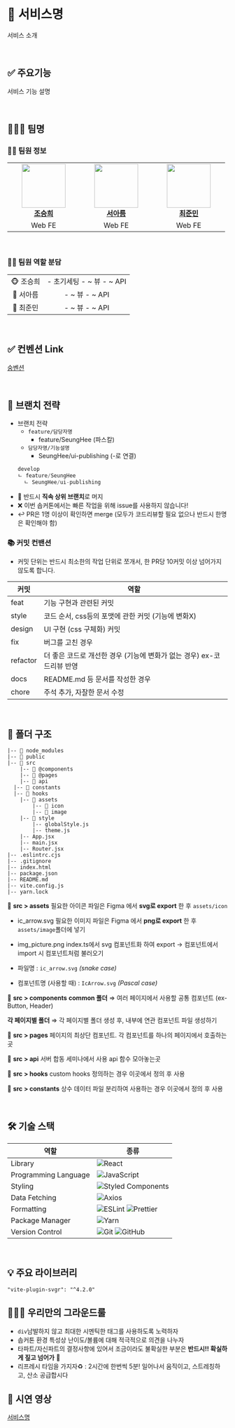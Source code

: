 # 📸 서비스명

서비스 소개

<br/>

## ✅ 주요기능

서비스 기능 설명

<br/>

## 👩‍👧‍👧 팀명

### 👨‍💻 팀원 정보

<table>
    <tr align="center">
        <td style="min-width: 150px;">
            <a href="https://github.com/lydiacho">
              <img src="https://github.com/lydiacho.png" width="100">
              <br />
              <b>조승희</b>
            </a> 
        </td>
        <td style="min-width: 150px;">
            <a href="https://github.com/Arooming">
              <img src="https://github.com/Arooming.png" width="100">
              <br />
              <b>서아름</b>
            </a>
        </td>
        <td style="min-width: 150px;">
            <a href="https://github.com/Jun-min2">
              <img src="https://github.com/Jun-min2.png" width="100">
              <br />
              <b>최준민</b>
            </a> 
        </td>
    </tr>
    <tr align="center">
        <td>
            Web FE
        </td>
        <td>
            Web FE
        </td>
        <td>
            Web FE
        </td>
    </tr>
</table>

<br/>

### 👨‍💻 팀원 역할 분담

<table>
    <tr align="center">
        <td>
            🐵 조승희
        </td>
        <td>
        - 초기세팅
        - ~ 뷰 
        - ~ API
        </td>
    </tr>
    <tr align="center">
        <td>
            🍩 서아름
        </td>
        <td>
        - ~ 뷰
	- ~ API
        </td>
    </tr>
    <tr align="center">
        <td>
            🎤 최준민
        </td>
        <td>
          - ~ 뷰
	        - ~ API
        </td>
    </tr>
</table>

<br/>

## ✅ 컨벤션 Link

[숭벤션](https://lydiacho.notion.site/FE-cf075181fe2a4b0f97238da414678ac2?pvs=4)

<br/>

## 🎋 브랜치 전략

- 브랜치 전략
  - `feature/담당자명`
    - feature/SeungHee (파스칼)
  - `담당자명/기능설명`
    - SeungHee/ui-publishing (-로 연결)
  ```js
  develop
  ㄴ feature/SeungHee
  	ㄴ SeungHee/ui-publishing
  ```
- 🚨 반드시 **직속 상위 브랜치**로 머지
- ❌ 이번 솝커톤에서는 빠른 작업을 위해 issue를 사용하지 않습니다!
- ↩️ PR은 1명 이상이 확인하면 merge (모두가 코드리뷰할 필요 없으나 반드시 한명은 확인해야 함)

### 📚 커밋 컨밴션

- 커밋 단위는 반드시 최소한의 작업 단위로 쪼개서, 한 PR당 10커밋 이상 넘어가지 않도록 합니다.

| 커밋         | 역할                                                                  |
| ------------ | --------------------------------------------------------------------- |
| feat    | 기능 구현과 관련된 커밋                                               |
| style   | 코드 순서, css등의 포맷에 관한 커밋 (기능에 변화X)                    |
| design   | UI 구현 (css 구체화) 커밋                                             |
| fix    | 버그를 고친 경우                                                      |
| refactor | 더 좋은 코드로 개선한 경우 (기능에 변화가 없는 경우) ex-코드리뷰 반영 |
| docs      | README.md 등 문서를 작성한 경우                                       |
| chore    | 주석 추가, 자잘한 문서 수정                                           |

<br/>

## 📁 폴더 구조

```
|-- 📁 node_modules
|-- 📁 public
|-- 📁 src
	|-- 📁 @components
	|-- 📁 @pages
	|-- 📁 api
  |-- 📁 constants
  |-- 📁 hooks
	|-- 📁 assets
		|-- 📁 icon
		|-- 📁 image
	|-- 📁 style
		|-- globalStyle.js
		|-- theme.js
	|-- App.jsx
	|-- main.jsx
	|-- Router.jsx
|-- .eslintrc.cjs
|-- .gitignore
|-- index.html
|-- package.json
|-- README.md
|-- vite.config.js
|-- yarn.lock
```

📁 **src > assets**
필요한 아이콘 파일은 Figma 에서 **svg로 export** 한 후 `assets/icon`

- ic_arrow.svg
  필요한 이미지 파일은 Figma 에서 **png로 export** 한 후 `assets/image`폴더에 넣기

- img_picture.png
  index.ts에서 svg 컴포넌트화 하여 export → 컴포넌트에서 import 시 컴포넌트처럼 불러오기

- 파일명 : `ic_arrow.svg` _(snake case)_
- 컴포넌트명 (사용할 때) : `IcArrow.svg` _(Pascal case)_

📁 **src > components**
**common 폴더**
⇒ 여러 페이지에서 사용할 공통 컴포넌트 (ex- Button, Header)

**각 페이지별 폴더**
⇒ 각 페이지별 폴더 생성 후, 내부에 연관 컴포넌트 파일 생성하기

📁 **src > pages**
페이지의 최상단 컴포넌트. 각 컴포넌트를 하나의 페이지에서 호출하는 곳

📁 **src > api**
서버 합동 세미나에서 사용
api 함수 모아놓는곳

📁 **src > hooks**
custom hooks 정의하는 경우 이곳에서 정의 후 사용

📁 **src > constants**
상수 데이터 파일 분리하여 사용하는 경우 이곳에서 정의 후 사용

<br/>

## 🛠 기술 스택

| 역할                 | 종류                                                                                                                                                                                                              |
| -------------------- | ----------------------------------------------------------------------------------------------------------------------------------------------------------------------------------------------------------------- |
| Library              | ![React](https://img.shields.io/badge/React-61DAFB?style=for-the-badge&logo=React&logoColor=black)                                                                                                                |
| Programming Language | ![JavaScript](https://img.shields.io/badge/JavaScript-F7DF1E.svg?style=for-the-badge&logo=JavaScript&logoColor=black)                                                                                             |
| Styling              | ![Styled Components](https://img.shields.io/badge/styled--components-DB7093?style=for-the-badge&logo=styled-components&logoColor=white)                                                                           |
| Data Fetching        | ![Axios](https://img.shields.io/badge/Axios-5A29E4?style=for-the-badge&logo=Axios&logoColor=white)                                                                                                                |
| Formatting           | ![ESLint](https://img.shields.io/badge/ESLint-4B3263?style=for-the-badge&logo=eslint&logoColor=white) ![Prettier](https://img.shields.io/badge/Prettier-F7B93E?style=for-the-badge&logo=prettier&logoColor=white) |
| Package Manager      | ![Yarn](https://img.shields.io/badge/Yarn-2C8EBB?style=for-the-badge&logo=yarn&logoColor=white)                                                                                                                   |
| Version Control      | ![Git](https://img.shields.io/badge/git-%23F05033.svg?style=for-the-badge&logo=git&logoColor=white) ![GitHub](https://img.shields.io/badge/github-%23121011.svg?style=for-the-badge&logo=github&logoColor=white)  |

<br />

## 💡 주요 라이브러리

```
"vite-plugin-svgr": "^4.2.0"
```

## 👨‍👧‍👧 우리만의 그라운드룰
- `div`남발하지 않고 최대한 시멘틱한 태그를 사용하도록 노력하자
- 솝커톤 환경 특성상 난이도/볼륨에 대해 적극적으로 의견을 나누자
- 타파트/자신파트의 결정사항에 있어서 조금이라도 불확실한 부분은 **반드시!! 확실하게 짚고 넘어가** 🚨
- 리프레시 타임을 가지자♻️ : 2시간에 한번씩 5분! 일어나서 움직이고, 스트레칭하고, 산소 공급합시다 


## 🎀 시연 영상

[서비스명](영상링크)
